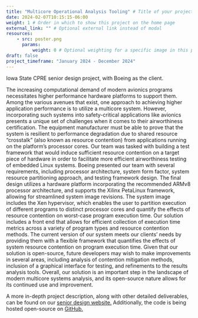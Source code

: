 ```yaml
---
title: "Multicore Operational Analysis Tooling" # Title of your project
date: 2024-02-07T10:15:15-06:00
weight: 1 # Order in which to show this project on the home page
external_link: "" # Optional external link instead of modal
resources:
    - src: poster.png
      params:
          weight: 0 # Optional weighting for a specific image in this project folder
draft: false
project_timeframe: "January 2024 - December 2024"
---
```


Iowa State CPRE senior design project, with Boeing as the client.

The increasing computational demand of modern avionics programs necessitates higher
performance hardware platforms to support them. Among the various avenues that exist, one
approach to achieving higher application performance is to utilize a multicore system. However,
incorporating such systems into safety-critical applications like avionics presents a unique set of
challenges when it comes to their airworthiness certification. The equipment manufacturer must
be able to prove that the system is resilient to performance degradation due to shared resource
“crosstalk” (also known as resource contention) from applications running on the platform’s
processor cores. Our team was tasked with building a test framework that would induce sufficient
resource contention on a target piece of hardware in order to facilitate more efficient airworthiness
testing of embedded Linux systems. Boeing presented our team with several requirements,
including processor architecture, system form factor, system resource partitioning approach, and
testing framework design. The final design utilizes a hardware platform incorporating the
recommended ARMv8 processor architecture, and supports the Xilinx PetaLinux framework,
allowing for streamlined system image revisions. The system image includes the Xen hypervisor,
which enables the user to partition execution of different programs to distinct processor cores and
quantify the effects of resource contention on worst-case program execution time. Our solution
includes a front end that allows for efficient collection of execution time metrics across a variety of
program types and resource contention methods. The current version of our system meets our
clients’ needs by providing them with a flexible framework that quantifies the effects of system
resource contention on program execution time. Given that our solution is open-source, future
developers may wish to make improvements in several areas, including analysis of contention
mitigation methods, inclusion of a graphical interface for testing, and refinements to the results
analysis tools. Overall, our solution is an important step in the landscape of modern multicore
systems analysis, and its open-source nature allows for its continued use and improvement.

A more in-depth project description, along with other detailed deliverables, can be found on our [senior design website.](https://sddec24-09.sd.ece.iastate.edu/) Additionally, the code is being hosted open-source on [GitHub.](https://github.com/2Manchu/MOAT)